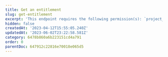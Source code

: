 ```yaml
---
title: Get an entitlement
slug: get-entitlement
excerpt: 'This endpoint requires the following permission(s): `project_configuration:entitlements:read`.'
hidden: false
createdAt: '2023-04-12T15:55:05.240Z'
updatedAt: '2023-06-02T23:22:58.581Z'
category: 6478b860a6b223151cd4a791
order: 0
parentDoc: 647912c22816e70018e065d5
---
```

